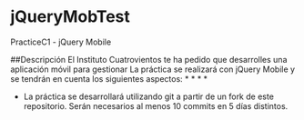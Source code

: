 # jQueryMobTest
PracticeC1 - jQuery Mobile

##Descripción
El Instituto Cuatrovientos te ha pedido que desarrolles una aplicación móvil para gestionar La práctica se realizará con jQuery Mobile y se tendrán en cuenta los siguientes aspectos:
*
*
*
*
* La práctica se desarrollará utilizando git a partir de un fork de este repositorio. Serán necesarios al menos 10 commits en 5 días distintos.

